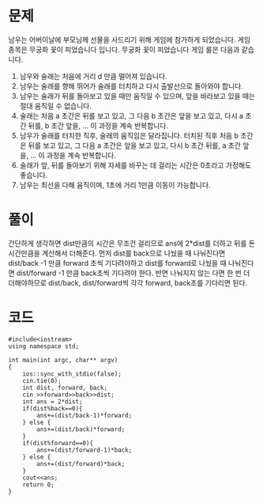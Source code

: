 # 문제
남우는 어버이날에 부모님께 선물을 사드리기 위해 게임에 참가하게 되었습니다. 게임 종목은 무궁화 꽃이 피었습니다 입니다.
무궁화 꽃이 피었습니다 게임 룰은 다음과 같습니다.
1) 남우와 술래는 처음에 거리 d 만큼 떨어져 있습니다.
2) 남우는 술래를 향해 뛰어가 술래를 터치하고 다시 출발선으로 돌아와야 합니다.
3) 남우는 술래가 뒤를 돌아보고 있을 때만 움직일 수 있으며, 앞을 바라보고 있을 때는 절대 움직일 수 없습니다.
4) 술래는 처음 a 초간은 뒤를 보고 있고, 그 다음 b 초간은 앞을 보고 있고, 다시 a 초간 뒤를, b 초간 앞을, ... 이 과정을 계속 반복합니다.
5) 남우가 술래를 터치한 직후, 술래의 움직임은 달라집니다. 터치된 직후 처음 b 초간은 뒤를 보고 있고, 그 다음 a 초간은 앞을 보고 있고, 다시 b 초간 뒤를, a 초간 앞을, ... 이 과정을 계속 반복합니다.
6) 술래가 앞, 뒤를 돌아보기 위해 자세를 바꾸는 데 걸리는 시간은 0초라고 가정해도 좋습니다.
7) 남우는 최선을 다해 움직이며, 1초에 거리 1만큼 이동이 가능합니다.

# 풀이
간단하게 생각하면 dist만큼의 시간은 무조건 걸리므로 ans에 2*dist를 더하고 뒤를 돈 시간만큼을 계산해서 더해준다.
먼저 dist를 back으로 나눴을 때 나눠진다면 dist/back -1 만큼 forward 초씩 기다려야하고 dist를 forward로 나눴을 때 나눠진다면 dist/forward -1 만큼 back초씩 기다려야 한다.
반면 나눠지지 않는 다면 한 번 더 더해야하므로 dist/back, dist/forward씩 각각 forward, back초를 기다리면 된다.

# 코드
```
#include<iostream>
using namespace std;

int main(int argc, char** argv)
{
    ios::sync_with_stdio(false);
    cin.tie(0);
    int dist, forward, back;
    cin >>forward>>back>>dist;
    int ans = 2*dist;
    if(dist%back==0){
        ans+=(dist/back-1)*forward;
    } else {
        ans+=(dist/back)*forward;
    }
    if(dist%forward==0){
        ans+=(dist/forward-1)*back;
    } else {
        ans+=(dist/forward)*back;
    }
    cout<<ans;
    return 0;
}
```